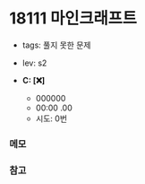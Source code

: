 # 18111 마인크래프트
 
 - tags: 풀지 못한 문제
 - lev: s2

- **C: [:x:]**
  - 000000
  - 00:00 .00
  - 시도: 0번

### 메모


### 참고


